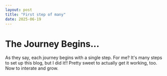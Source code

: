 ```yaml
---
layout: post
title: "First step of many"
date: 2025-06-19
---
```


# The Journey Begins...

As they say, each journey begins with a single step.  For me?  It's many steps to set up this blog, but I did it!!  Pretty sweet to actually get it working, too. Now to interate and grow.
